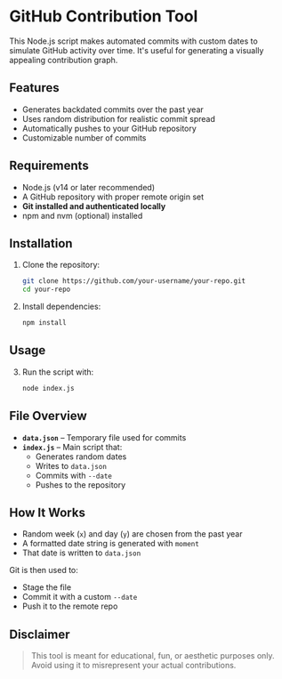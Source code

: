 # GitHub Contribution Tool

This Node.js script makes automated commits with custom dates to simulate GitHub activity over time. It's useful for generating a visually appealing contribution graph.

## Features

- Generates backdated commits over the past year
- Uses random distribution for realistic commit spread
- Automatically pushes to your GitHub repository
- Customizable number of commits

## Requirements

- Node.js (v14 or later recommended)
- A GitHub repository with proper remote origin set
- **Git installed and authenticated locally**
- npm and nvm (optional) installed

## Installation

1. Clone the repository:

   ```bash
   git clone https://github.com/your-username/your-repo.git
   cd your-repo
   ```

2. Install dependencies:

   ```bash
   npm install
   ```

## Usage

3. Run the script with:

    ```bash
    node index.js
    ```

## File Overview

- **`data.json`** – Temporary file used for commits
- **`index.js`** – Main script that:
  - Generates random dates
  - Writes to `data.json`
  - Commits with `--date`
  - Pushes to the repository

## How It Works

- Random week (`x`) and day (`y`) are chosen from the past year
- A formatted date string is generated with `moment`
- That date is written to `data.json`

Git is then used to:

- Stage the file  
- Commit it with a custom `--date`  
- Push it to the remote repo

## Disclaimer

> This tool is meant for educational, fun, or aesthetic purposes only.  
> Avoid using it to misrepresent your actual contributions.
